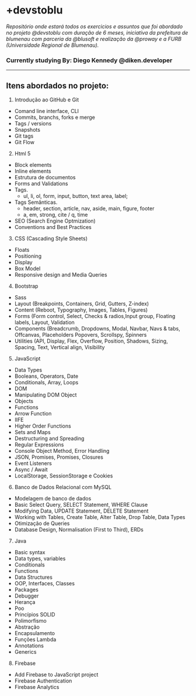 


# +devstoblu


*Repositório onde estará todos os exercicios e assuntos que foi abordado no projeto @devstoblu com duração de 6 meses, iniciativa da prefeitura de blumenau com parceria da @blusoft e realização da @proway e a FURB (Universidade Regional de Blumenau).*

### Currently studying By: Diego Kennedy @diken.developer

---
## Itens abordados no projeto:

01. Introdução ao GitHub e Git
  - Comand line interface, CLI
  - Commits, branchs, forks e merge
  - Tags / versions
  - Snapshots
  - Git tags
  - Git Flow
02. Html 5
  - Block elements
  - Inline elements
  - Estrutura de documentos
  - Forms and Validations
  - Tags.
    - ul, li, ol, form, input, button, text area, label;
  - Tags Semânticas.
    - header, section, article, nav, aside, main, figure, footer
    - a, em, strong, cite / q, time    
  - SEO (Search Engine Optmization)
  - Conventions and Best Practices
03. CSS (Cascading Style Sheets)   
  - Floats
  - Positioning
  - Display
  - Box Model
  - Responsive design and Media Queries
04. Bootstrap
  - Sass
  - Layout (Breakpoints, Containers, Grid, Gutters, Z-index)
  - Content (Reboot, Typography, Images, Tables, Figures)
  - Forms (Form control, Select, Checks & radios,Input group, Floating labels, Layout, Validation
  - Components (Breadcrumb, Dropdowns, Modal, Navbar, Navs & tabs, Offcanvas, Placeholders
Popovers, Scrollspy, Spinners
  - Utilities (API, Display, Flex, Overflow, Position, Shadows, Sizing, Spacing, Text, Vertical align, Visibility
05. JavaScript
  - Data Types
  - Booleans, Operators, Date
  - Conditionals, Array, Loops
  - DOM
  - Manipulating DOM Object
  - Objects
  - Functions
  - Arrow Function 
  - IIFE 
  - Higher Order Functions
  - Sets and Maps
  - Destructuring and Spreading
  - Regular Expressions
  - Console Object Method, Error Handling
  - JSON, Promises, Promises, Closures
  - Event Listeners
  - Async / Await 
  - LocalStorage, SessionStorage e Cookies 

06. Banco de Dados Relacional com MySQL
  - Modelagem de banco de dados
  - Basic Select Query, SELECT Statement, WHERE Clause
  - Modifying Data, UPDATE Statement, DELETE Statement
  - Working with Tables, Create Table, Alter Table, Drop Table, Data Types
  - Otimização de Queries
  - Database Design, Normalisation (First to Third), ERDs
 07. Java
  - Basic syntax
  - Data types, variables
  - Conditionals
  - Functions
  - Data Structures
  - OOP, Interfaces, Classes
  - Packages
  - Debugger
  - Herança
  - Poo
  - Princípios SOLID
  - Polimorfismo
  - Abstração
  - Encapsulamento
  - Funções Lambda
  - Annotations
  - Generics
 08. Firebase
  - Add Firebase to JavaScript project
  - Firebase Authentication
  - Firebase Analytics
